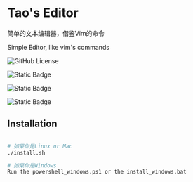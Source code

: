 # Tao's Editor

简单的文本编辑器，借鉴Vim的命令

Simple Editor, like vim's commands

![GitHub License](https://img.shields.io/github/license/EbenezerDavid/tao-editor%20)

![Static Badge](https://img.shields.io/badge/Langunge-Shell-red)

![Static Badge](https://img.shields.io/badge/Langunge-C-green)

![Static Badge](https://img.shields.io/badge/Langunge-PowerShell-blue)

## Installation
```bash

# 如果你是Linux or Mac
./install.sh

# 如果你是Windows
Run the powershell_windows.ps1 or the install_windows.bat